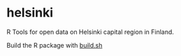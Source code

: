 helsinki
========

R Tools for open data on Helsinki capital region in Finland.

Build the R package with [build.sh](build.sh)



